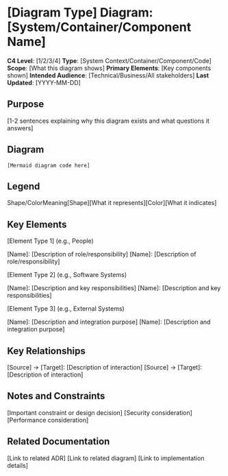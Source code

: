 # [Diagram Type] Diagram: [System/Container/Component Name]

**C4 Level**: [1/2/3/4]
**Type**: [System Context/Container/Component/Code]
**Scope**: [What this diagram shows]
**Primary Elements**: [Key components shown]
**Intended Audience**: [Technical/Business/All stakeholders]
**Last Updated**: [YYYY-MM-DD]

## Purpose

[1-2 sentences explaining why this diagram exists and what questions it answers]

## Diagram

```mermaid
[Mermaid diagram code here]
```

## Legend

Shape/ColorMeaning[Shape][What it represents][Color][What it indicates]

## Key Elements

[Element Type 1] (e.g., People)

[Name]: [Description of role/responsibility]
[Name]: [Description of role/responsibility]

[Element Type 2] (e.g., Software Systems)

[Name]: [Description and key responsibilities]
[Name]: [Description and key responsibilities]

[Element Type 3] (e.g., External Systems)

[Name]: [Description and integration purpose]
[Name]: [Description and integration purpose]

## Key Relationships

[Source] → [Target]: [Description of interaction]
[Source] → [Target]: [Description of interaction]

## Notes and Constraints

[Important constraint or design decision]
[Security consideration]
[Performance consideration]

## Related Documentation

[Link to related ADR]
[Link to related diagram]
[Link to implementation details]
